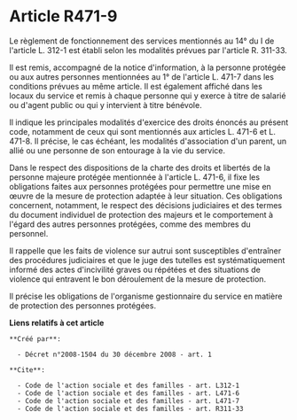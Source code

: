 # Article R471-9

Le règlement de fonctionnement des services mentionnés au 14° du I de l'article L. 312-1 est établi selon les modalités
prévues par l'article R. 311-33. 

Il est remis, accompagné de la notice d'information, à la personne protégée ou aux autres personnes mentionnées au 1° de
l'article L. 471-7 dans les conditions prévues au même article. Il est également affiché dans les locaux du service et remis
à chaque personne qui y exerce à titre de salarié ou d'agent public ou qui y intervient à titre bénévole. 

Il indique les principales modalités d'exercice des droits énoncés au présent code, notamment de ceux qui sont mentionnés aux
articles L. 471-6 et L. 471-8. Il précise, le cas échéant, les modalités d'association d'un parent, un allié ou une personne
de son entourage à la vie du service. 

Dans le respect des dispositions de la charte des droits et libertés de la personne majeure protégée mentionnée à l'article
L. 471-6, il fixe les obligations faites aux personnes protégées pour permettre une mise en œuvre de la mesure de protection
adaptée à leur situation. Ces obligations concernent, notamment, le respect des décisions judiciaires et des termes du
document individuel de protection des majeurs et le comportement à l'égard des autres personnes protégées, comme des membres
du personnel. 

Il rappelle que les faits de violence sur autrui sont susceptibles d'entraîner des procédures judiciaires et que le juge des
tutelles est systématiquement informé des actes d'incivilité graves ou répétées et des situations de violence qui entravent
le bon déroulement de la mesure de protection. 

Il précise les obligations de l'organisme gestionnaire du service en matière de protection des personnes protégées.

**Liens relatifs à cet article**

	**Créé par**:

	  - Décret n°2008-1504 du 30 décembre 2008 - art. 1

	**Cite**:

	  - Code de l'action sociale et des familles - art. L312-1
	  - Code de l'action sociale et des familles - art. L471-6
	  - Code de l'action sociale et des familles - art. L471-7
	  - Code de l'action sociale et des familles - art. R311-33
